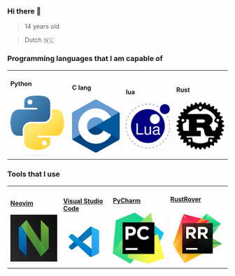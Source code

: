 ### Hi there 👋
> 14 years old

> Dutch :netherlands:



### Programming languages that I am capable of
<table>

<tr>

<td>
<h4> Python</h4>
<img src="images/python.png" width='1000'> 

</td>
<td>
<h4> C lang </h4>
<img src="images/C.png" width='1000'>
</td>


<td>
<h4>lua</h4>
<img src="images/lua.svg" width='1000'>
</td>

<td>
<h4>Rust</h4>
<img src="images/rust.png" width='1000'
</td>



</tr>

</table>

### Tools that I use
<table>


<tr>

<td>
<h4>
<a href="https://neovim.io/">Neovim</a>
</h4>
<img src="images/neovim.png" width='1000'>

</td>
<td>
<h4>
<a href="https://code.visualstudio.com/">
Visual Studio Code
</a>
</h4>
<img src="images/vscode.png" width='1000'>
</td>
<td>
<h4>
<a href="https://www.jetbrains.com/pycharm/">PyCharm</a>
</h4>
<img src="images/pycharm.png" width='1000'>
</td>
<td>
<h4>
<a href="https://www.jetbrains.com/rust/">RustRover</a>
</h4>
<img src="images/rustrover.png" width='1000'
</td>
</tr>
</table>


